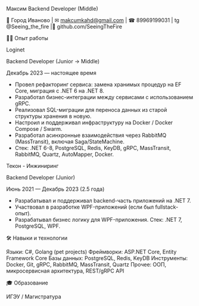 Максим
Backend Developer (Middle)

📍 Город Иваново | ✉ makcumkahd@gmail.com | ☎ 89969199031 | tg @Seeing_the_fire |🔗 github.com/SeeingTheFire

👨‍💻 Опыт работы

Loginet

Backend Developer (Junior → Middle)

Декабрь 2023 — настоящее время

- Провел рефакторинг сервиса: замена хранимых процедур на EF Core, миграция с .NET 6 на .NET 8.
- Разработал бизнес-интеграции между сервисами с использованием gRPC.
- Реализовал SQL-миграции для переноса данных из старой структуры хранения в новую.
- Настроил и поддерживал инфраструктуру на Docker / Docker Compose / Swarm.
- Разработал асинхронные взаимодействия через RabbitMQ (MassTransit), включая Saga/StateMachine.
- Стек: .NET 6-8, PostgreSQL, Redis, KeyDB, gRPC, MassTransit, RabbitMQ, Quartz, AutoMapper, Docker.

Текон - Инжиниринг

Backend Developer (Junior)

Июнь 2021 — Декабрь 2023 (2.5 года)

- Разрабатывал и поддерживал backend-часть приложений на .NET 7.
- Участвовал в разработке WPF-приложений (если был fullstack-опыт).
- Разрабатывал бизнес логику для WPF-приложения.
Стек: .NET 7, PostgreSQL, WPF.

🛠 Навыки и технологии

Языки: C#, Golang (pet projects)
Фреймворки: ASP.NET Core, Entity Framework Core
Базы данных: PostgreSQL, Redis, KeyDB
Инструменты: Docker, Git, gRPC, RabbitMQ, MassTransit, Quartz
Прочее: ООП, микросервисная архитектура, REST/gRPC API

🎓 Образование

ИГЭУ / Магистратура
